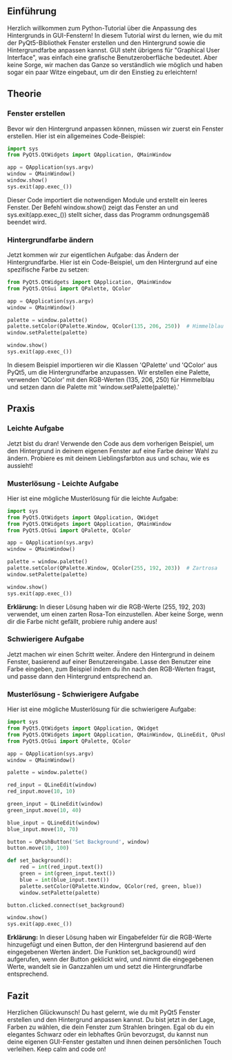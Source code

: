 ## Einführung
Herzlich willkommen zum Python-Tutorial über die Anpassung des Hintergrunds in GUI-Fenstern! In diesem Tutorial wirst du lernen, wie du mit der PyQt5-Bibliothek Fenster erstellen und den Hintergrund sowie die Hintergrundfarbe anpassen kannst. GUI steht übrigens für "Graphical User Interface", was einfach eine grafische Benutzeroberfläche bedeutet. Aber keine Sorge, wir machen das Ganze so verständlich wie möglich und haben sogar ein paar Witze eingebaut, um dir den Einstieg zu erleichtern!

## Theorie
### Fenster erstellen

Bevor wir den Hintergrund anpassen können, müssen wir zuerst ein Fenster erstellen. Hier ist ein allgemeines Code-Beispiel:

```python
import sys
from PyQt5.QtWidgets import QApplication, QMainWindow

app = QApplication(sys.argv)
window = QMainWindow()
window.show()
sys.exit(app.exec_())
```
Dieser Code importiert die notwendigen Module und erstellt ein leeres Fenster. Der Befehl window.show() zeigt das Fenster an und sys.exit(app.exec_()) stellt sicher, dass das Programm ordnungsgemäß beendet wird.

### Hintergrundfarbe ändern
Jetzt kommen wir zur eigentlichen Aufgabe: das Ändern der Hintergrundfarbe. Hier ist ein Code-Beispiel, um den Hintergrund auf eine spezifische Farbe zu setzen:

```python
from PyQt5.QtWidgets import QApplication, QMainWindow
from PyQt5.QtGui import QPalette, QColor

app = QApplication(sys.argv)
window = QMainWindow()

palette = window.palette()
palette.setColor(QPalette.Window, QColor(135, 206, 250))  # Himmelblau
window.setPalette(palette)

window.show()
sys.exit(app.exec_())
```
In diesem Beispiel importieren wir die Klassen 'QPalette' und 'QColor' aus PyQt5, um die Hintergrundfarbe anzupassen. Wir erstellen eine Palette, verwenden 'QColor' mit den RGB-Werten (135, 206, 250) für Himmelblau und setzen dann die Palette mit 'window.setPalette(palette).'

## Praxis
### Leichte Aufgabe
Jetzt bist du dran! Verwende den Code aus dem vorherigen Beispiel, um den Hintergrund in deinem eigenen Fenster auf eine Farbe deiner Wahl zu ändern. Probiere es mit deinem Lieblingsfarbton aus und schau, wie es aussieht!

### Musterlösung - Leichte Aufgabe
Hier ist eine mögliche Musterlösung für die leichte Aufgabe:

```python
import sys
from PyQt5.QtWidgets import QApplication, QWidget 
from PyQt5.QtWidgets import QApplication, QMainWindow
from PyQt5.QtGui import QPalette, QColor

app = QApplication(sys.argv)
window = QMainWindow()

palette = window.palette()
palette.setColor(QPalette.Window, QColor(255, 192, 203))  # Zartrosa
window.setPalette(palette)

window.show()
sys.exit(app.exec_())
```

**Erklärung:**
In dieser Lösung haben wir die RGB-Werte (255, 192, 203) verwendet, um einen zarten Rosa-Ton einzustellen. Aber keine Sorge, wenn dir die Farbe nicht gefällt, probiere ruhig andere aus!

### Schwierigere Aufgabe
Jetzt machen wir einen Schritt weiter. Ändere den Hintergrund in deinem Fenster, basierend auf einer Benutzereingabe. Lasse den Benutzer eine Farbe eingeben, zum Beispiel indem du ihn nach den RGB-Werten fragst, und passe dann den Hintergrund entsprechend an.

### Musterlösung - Schwierigere Aufgabe
Hier ist eine mögliche Musterlösung für die schwierigere Aufgabe:

```python
import sys
from PyQt5.QtWidgets import QApplication, QWidget
from PyQt5.QtWidgets import QApplication, QMainWindow, QLineEdit, QPushButton
from PyQt5.QtGui import QPalette, QColor

app = QApplication(sys.argv)
window = QMainWindow()

palette = window.palette()

red_input = QLineEdit(window)
red_input.move(10, 10)

green_input = QLineEdit(window)
green_input.move(10, 40)

blue_input = QLineEdit(window)
blue_input.move(10, 70)

button = QPushButton('Set Background', window)
button.move(10, 100)

def set_background():
    red = int(red_input.text())
    green = int(green_input.text())
    blue = int(blue_input.text())
    palette.setColor(QPalette.Window, QColor(red, green, blue))
    window.setPalette(palette)

button.clicked.connect(set_background)

window.show()
sys.exit(app.exec_())
```

**Erklärung:**
In dieser Lösung haben wir Eingabefelder für die RGB-Werte hinzugefügt und einen Button, der den Hintergrund basierend auf den eingegebenen Werten ändert. Die Funktion set_background() wird aufgerufen, wenn der Button geklickt wird, und nimmt die eingegebenen Werte, wandelt sie in Ganzzahlen um und setzt die Hintergrundfarbe entsprechend.

## Fazit
Herzlichen Glückwunsch! Du hast gelernt, wie du mit PyQt5 Fenster erstellen und den Hintergrund anpassen kannst. Du bist jetzt in der Lage, Farben zu wählen, die dein Fenster zum Strahlen bringen. Egal ob du ein elegantes Schwarz oder ein lebhaftes Grün bevorzugst, du kannst nun deine eigenen GUI-Fenster gestalten und ihnen deinen persönlichen Touch verleihen. Keep calm and code on!
